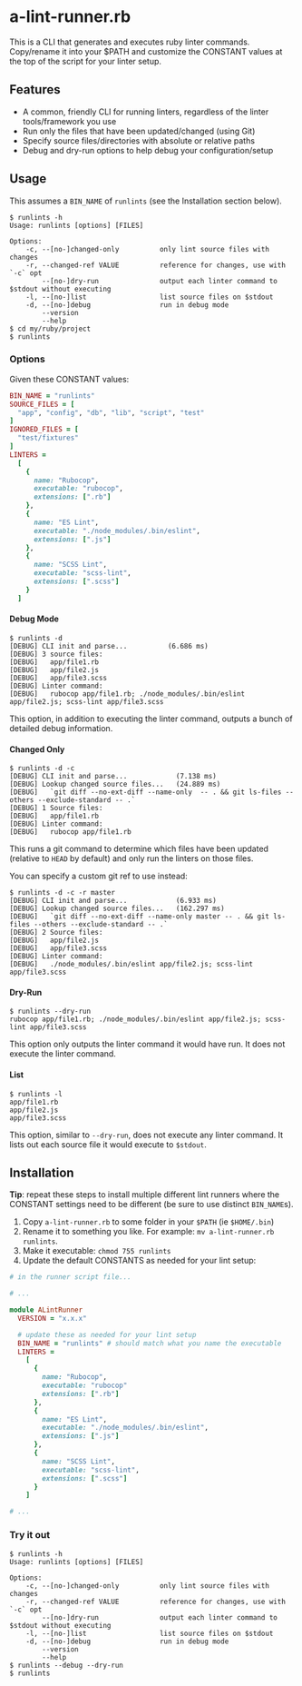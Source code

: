 # a-lint-runner.rb

This is a CLI that generates and executes ruby linter commands.  Copy/rename it into your $PATH and customize the CONSTANT values at the top of the script for your linter setup.

## Features

* A common, friendly CLI for running linters, regardless of the linter tools/framework you use
* Run only the files that have been updated/changed (using Git)
* Specify source files/directories with absolute or relative paths
* Debug and dry-run options to help debug your configuration/setup

## Usage

This assumes a `BIN_NAME` of `runlints` (see the Installation section below).

```
$ runlints -h
Usage: runlints [options] [FILES]

Options:
    -c, --[no-]changed-only          only lint source files with changes
    -r, --changed-ref VALUE          reference for changes, use with `-c` opt
        --[no-]dry-run               output each linter command to $stdout without executing
    -l, --[no-]list                  list source files on $stdout
    -d, --[no-]debug                 run in debug mode
        --version
        --help
$ cd my/ruby/project
$ runlints
```

### Options

Given these CONSTANT values:

```ruby
BIN_NAME = "runlints"
SOURCE_FILES = [
  "app", "config", "db", "lib", "script", "test"
]
IGNORED_FILES = [
  "test/fixtures"
]
LINTERS =
  [
    {
      name: "Rubocop",
      executable: "rubocop",
      extensions: [".rb"]
    },
    {
      name: "ES Lint",
      executable: "./node_modules/.bin/eslint",
      extensions: [".js"]
    },
    {
      name: "SCSS Lint",
      executable: "scss-lint",
      extensions: [".scss"]
    }
  ]
```

#### Debug Mode

```
$ runlints -d
[DEBUG] CLI init and parse...          (6.686 ms)
[DEBUG] 3 source files:
[DEBUG]   app/file1.rb
[DEBUG]   app/file2.js
[DEBUG]   app/file3.scss
[DEBUG] Linter command:
[DEBUG]   rubocop app/file1.rb; ./node_modules/.bin/eslint app/file2.js; scss-lint app/file3.scss
```

This option, in addition to executing the linter command, outputs a bunch of detailed debug information.

#### Changed Only

```
$ runlints -d -c
[DEBUG] CLI init and parse...            (7.138 ms)
[DEBUG] Lookup changed source files...   (24.889 ms)
[DEBUG]   `git diff --no-ext-diff --name-only  -- . && git ls-files --others --exclude-standard -- .`
[DEBUG] 1 Source files:
[DEBUG]   app/file1.rb
[DEBUG] Linter command:
[DEBUG]   rubocop app/file1.rb
```

This runs a git command to determine which files have been updated (relative to `HEAD` by default) and only run the linters on those files.

You can specify a custom git ref to use instead:

```
$ runlints -d -c -r master
[DEBUG] CLI init and parse...            (6.933 ms)
[DEBUG] Lookup changed source files...   (162.297 ms)
[DEBUG]   `git diff --no-ext-diff --name-only master -- . && git ls-files --others --exclude-standard -- .`
[DEBUG] 2 Source files:
[DEBUG]   app/file2.js
[DEBUG]   app/file3.scss
[DEBUG] Linter command:
[DEBUG]   ./node_modules/.bin/eslint app/file2.js; scss-lint app/file3.scss
```

#### Dry-Run

```
$ runlints --dry-run
rubocop app/file1.rb; ./node_modules/.bin/eslint app/file2.js; scss-lint app/file3.scss
```

This option only outputs the linter command it would have run. It does not execute the linter command.

#### List

```
$ runlints -l
app/file1.rb
app/file2.js
app/file3.scss
```

This option, similar to `--dry-run`, does not execute any linter command. It lists out each source file it would execute to `$stdout`.

## Installation

**Tip**: repeat these steps to install multiple different lint runners where the CONSTANT settings need to be different (be sure to use distinct `BIN_NAME`s).

1. Copy `a-lint-runner.rb` to some folder in your `$PATH` (ie `$HOME/.bin`)
2. Rename it to something you like.  For example: `mv a-lint-runner.rb runlints`.
3. Make it executable: `chmod 755 runlints`
4. Update the default CONSTANTS as needed for your lint setup:

```ruby
# in the runner script file...

# ...

module ALintRunner
  VERSION = "x.x.x"

  # update these as needed for your lint setup
  BIN_NAME = "runlints" # should match what you name the executable
  LINTERS =
    [
      {
        name: "Rubocop",
        executable: "rubocop"
        extensions: [".rb"]
      },
      {
        name: "ES Lint",
        executable: "./node_modules/.bin/eslint",
        extensions: [".js"]
      },
      {
        name: "SCSS Lint",
        executable: "scss-lint",
        extensions: [".scss"]
      }
    ]

# ...
```

### Try it out

```
$ runlints -h
Usage: runlints [options] [FILES]

Options:
    -c, --[no-]changed-only          only lint source files with changes
    -r, --changed-ref VALUE          reference for changes, use with `-c` opt
        --[no-]dry-run               output each linter command to $stdout without executing
    -l, --[no-]list                  list source files on $stdout
    -d, --[no-]debug                 run in debug mode
        --version
        --help
$ runlints --debug --dry-run
$ runlints
```
